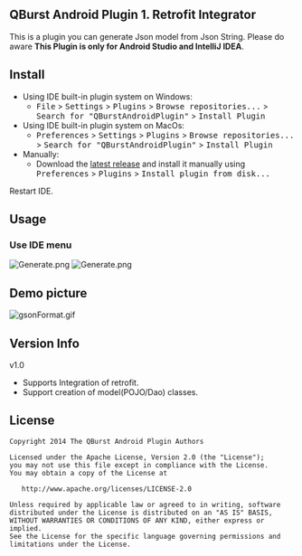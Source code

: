 QBurst Android Plugin
    1. Retrofit Integrator
------

This is a plugin you can generate Json model from Json String.
Please do aware **This Plugin is only for Android Studio and IntelliJ IDEA**.

## Install
- Using IDE built-in plugin system on Windows:
  - <kbd>File</kbd> > <kbd>Settings</kbd> > <kbd>Plugins</kbd> > <kbd>Browse repositories...</kbd> > <kbd>Search for "QBurstAndroidPlugin"</kbd> > <kbd>Install Plugin</kbd>
- Using IDE built-in plugin system on MacOs:
  - <kbd>Preferences</kbd> > <kbd>Settings</kbd> > <kbd>Plugins</kbd> > <kbd>Browse repositories...</kbd> > <kbd>Search for "QBurstAndroidPlugin"</kbd> > <kbd>Install Plugin</kbd>
- Manually:
  - Download the [latest release](https://github.com/sakkeerhussain/qburst-android-plugin/files/782512/QBurstAndroidPlugin_16_02_2017.jar.zip) and install it manually using <kbd>Preferences</kbd> > <kbd>Plugins</kbd> > <kbd>Install plugin from disk...</kbd>

Restart IDE.

## Usage
### Use IDE menu

![Generate.png](https://cloud.githubusercontent.com/assets/7835361/23055730/5e21059a-f50d-11e6-98ad-b3670d1e7c03.png)
![Generate.png](https://cloud.githubusercontent.com/assets/7835361/23055729/5e209dee-f50d-11e6-933e-bcde2953d00a.png)


## Demo picture
![gsonFormat.gif](http://upload-images.jianshu.io/upload_images/166866-ff9dc336af72d7d7.gif?imageMogr2/auto-orient/strip)

## Version Info

v1.0
>
* Supports Integration of retrofit.
* Support creation of model(POJO/Dao) classes.

## License

    Copyright 2014 The QBurst Android Plugin Authors

    Licensed under the Apache License, Version 2.0 (the "License");
    you may not use this file except in compliance with the License.
    You may obtain a copy of the License at

       http://www.apache.org/licenses/LICENSE-2.0

    Unless required by applicable law or agreed to in writing, software
    distributed under the License is distributed on an "AS IS" BASIS,
    WITHOUT WARRANTIES OR CONDITIONS OF ANY KIND, either express or implied.
    See the License for the specific language governing permissions and
    limitations under the License.